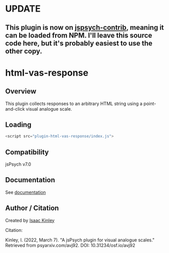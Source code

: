 # UPDATE

## This plugin is now on [jspsych-contrib](https://github.com/jspsych/jspsych-contrib), meaning it can be loaded from NPM. I'll leave this source code here, but it's probably easiest to use the other copy.

# html-vas-response

## Overview

This plugin collects responses to an arbitrary HTML string using a point-and-click visual analogue scale.

## Loading

```js
<script src="plugin-html-vas-response/index.js">
```

## Compatibility

jsPsych v7.0

## Documentation

See [documentation](docs/jspsych-html-vas-response.md)

## Author / Citation

Created by [Isaac Kinley](https://github.com/kinleyid)

Citation:

Kinley, I. (2022, March 7). "A jsPsych plugin for visual analogue scales." Retrieved from psyarxiv.com/avj92. DOI: 10.31234/osf.io/avj92
